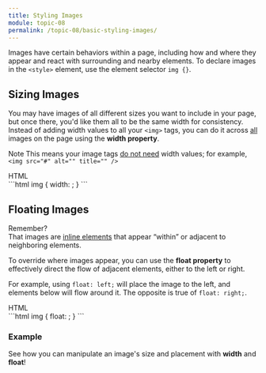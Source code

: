 ```yaml
---
title: Styling Images
module: topic-08
permalink: /topic-08/basic-styling-images/
---
```


<div class="divider-heading"></div>

Images have certain behaviors within a page, including how and where they appear and react with surrounding and nearby elements. To declare images in the `<style>` element, use the element selector `img {}`.

## Sizing Images
You may have images of all different sizes you want to include in your page, but once there, you'd like them all to be the same width for consistency. Instead of adding width values to all your `<img>` tags, you can do it across <u>all</u> images on the page using the **width property**.

<span class="label label-info">Note</span> This means your image tags <u>do not need</u> width values; for example, `<img src="#" alt="" title="" />`


<div class="code-heading">
  <span class="html">HTML</span>
</div>
```html
img {
  width: ;
}
```


## Floating Images

<p><span class="remember-text">Remember?</span><br/>
That images are <a href="../../topic-05/extra-markup#inline" target="_blank">inline elements</a> that appear “within” or adjacent to neighboring elements.</p>


To override where images appear, you can use the **float property** to effectively direct the flow of adjacent elements, either to the left or right.

For example, using `float: left;` will place the image to the left, and elements below will flow around it. The opposite is true of `float: right;`.

<div class="code-heading">
  <span class="html">HTML</span>
</div>
```html
img {
  float: ;
}
```


<div class="divider-pg"></div>


### Example
See how you can manipulate an image's size and placement with **width** and **float**!


<div class="external-embed">
  <p data-height="600" data-theme-id="30567" data-slug-hash="bveMWm" data-default-tab="html,result" data-user="Media-Ed-Online" data-pen-title="Basic HTML Image Styling" class="codepen"></p>
</div>
